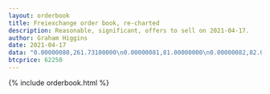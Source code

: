 ```yaml
---
layout: orderbook
title: Freiexchange order book, re-charted
description: Reasonable, significant, offers to sell on 2021-04-17.
author: Graham Higgins
date: 2021-04-17
data: "0.00000080,261.73100000\n0.00000081,81.00000000\n0.00000082,82.00000000\n0.00000083,83.00000000\n0.00000084,184.00000000\n0.00000085,585.00000000\n0.00000086,186.00000000\n0.00000087,324.25490196\n0.00000088,188.00000000\n0.00000089,292.19354329\n0.00000090,30.00000000\n0.00000091,30.00000000\n0.00000092,30.00000000\n0.00000093,30.00000000\n0.00000094,30.00000000\n0.00000095,250.00000000\n0.00000096,30.00000000\n0.00000097,30.00000000\n0.00000098,30.00000000\n0.00000099,30.00000000\n0.00000100,1030.00000000\n0.00000101,30.00000000\n0.00000102,30.00000000\n0.00000103,30.00000000\n0.00000104,30.00000000\n0.00000105,30.00000000\n0.00000106,30.00000000\n0.00000107,30.00000000\n0.00000108,966.92592592\n0.00000109,2377.94779320\n0.00000110,30.00000000\n0.00000111,28.00000000\n0.00000112,20.00000000\n0.00000113,20.00000000\n0.00000114,20.00000000\n0.00000115,20.00000000\n0.00000116,86.00000000\n0.00000117,20.00000000\n0.00000118,20.00000000\n0.00000119,1821.90344112\n0.00000120,20.00000000\n0.00000121,20.00000000\n0.00000127,300.00000000\n0.00000128,404.00000000\n0.00000129,1000.00000000\n0.00000139,1000.00000000\n0.00000148,944.33783783\n0.00000149,177.00000000\n0.00000150,1030.00000000\n0.00000154,300.00000000\n0.00000155,200.00000000\n0.00000156,300.00000000\n0.00000157,200.00000000\n0.00000158,300.00000000\n0.00000159,200.00000000\n0.00000160,300.00000000\n0.00000161,200.00000000\n0.00000162,400.00000000\n0.00000164,300.00000000\n0.00000165,300.00000000\n0.00000167,600.00000000\n0.00000168,955.21130000\n0.00000169,100.00000000\n0.00000170,100.00000000\n0.00000171,100.00000000\n0.00000172,100.00000000\n0.00000173,100.00000000\n0.00000174,100.00000000\n0.00000175,200.00000000\n0.00000176,200.00000000\n0.00000177,200.00000000\n0.00000179,100.00000000\n0.00000180,100.00000000\n0.00000181,100.00000000\n0.00000182,200.00000000\n0.00000185,100.00000000\n0.00000188,100.00000000\n0.00000189,100.00000000\n0.00000190,100.00000000\n0.00000197,700.00000000\n0.00000198,966.28560000\n0.00000199,100.00000000\n0.00000200,100.00000000\n0.00000220,100.00000000\n0.00000230,100.00000000\n0.00000238,988.88880000\n0.00000250,100.00000000\n0.00000275,100.00000000\n0.00000280,1000.00000000\n0.00000298,1200.00000000\n0.00000300,100.00000000\n0.00000380,1000.00000000\n0.00000400,1100.00000000\n0.00000480,1000.00000000\n0.00000500,1100.00000000\n0.00000600,3600.00000000\n0.00000680,1000.00000000\n0.00000700,100.00000000\n0.00000780,1000.00000000\n0.00000800,1100.00000000\n0.00000880,1000.00000000\n0.00000900,100.00000000\n0.00000980,1000.00000000\n0.00000998,1200.00000000\n0.00001000,1600.00000000\n0.00001014,76.08667301\n0.00001100,100.00000000\n0.00001200,100.00000000\n0.00001300,100.00000000\n0.00001400,171.00000000\n0.00001500,100.00000000\n0.00002000,5100.00000000\n0.00002083,200.00000000\n0.00002500,100.00000000\n0.00003000,5100.00000000\n0.00003072,1099.00000000\n0.00003083,189.38163998\n0.00003456,71.00000000\n0.00003500,100.00000000\n0.00004000,5100.00000000\n0.00004083,200.00000000\n0.00005000,5100.00000000\n0.00005678,71.00000000\n0.00006000,5100.00000000\n0.00006083,200.00000000\n0.00007000,5100.00000000\n0.00008000,5100.00000000\n0.00008083,200.00000000\n0.00009000,100.00000000\n0.00009990,100.00000000\n0.00010000,10100.00000000\n0.00014000,71.00000000\n0.00019990,165.40919015\n0.00020000,100.00000000\n0.00020830,200.00000000\n0.00025000,2500.00000000\n0.00030000,100.00000000\n0.00034560,71.00000000\n0.00040000,110.00000000\n0.00040830,200.00000000\n0.00050000,100.00000000\n0.00056780,71.00000000\n0.00060000,2500.00000000\n0.00060830,200.00000000\n0.00090000,5000.00000000\n0.00095000,5000.00000000\n0.00100000,10120.10450731\n0.00140000,71.00000000\n0.00200000,100.00000000\n0.00208300,200.00000000\n0.00345600,71.00000000\n0.00408300,200.00000000\n0.00600000,1000.00000000\n0.01000000,100.00000000\n0.01400000,71.00000000\n0.02000000,100.00000000\n0.02083000,200.00000000\n0.10000000,5100.00000000\n0.14000000,71.00000000\n0.20000000,100.00000000\n0.30000020,5.00000000\n0.70000020,5.00000000\n0.90000020,5.00000000\n1.00000000,5.00000000\n3.00000000,0.00325577"
btcprice: 62250
---
```



{% include orderbook.html %}


